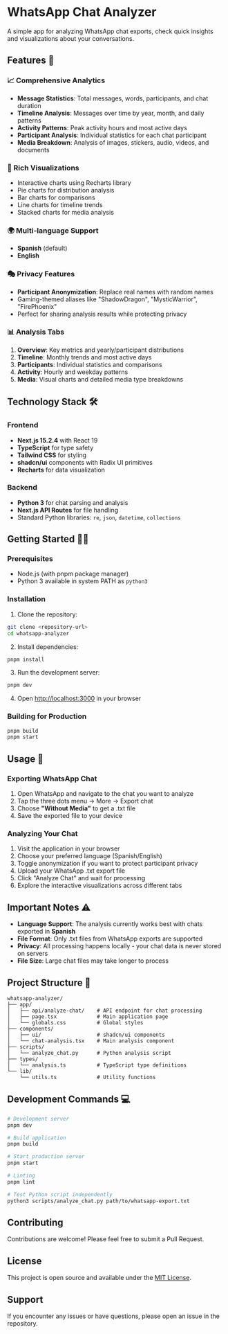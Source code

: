# WhatsApp Chat Analyzer

A simple app for analyzing WhatsApp chat exports, check quick insights and visualizations about your conversations.

## Features 🚀

### 📈 Comprehensive Analytics

- **Message Statistics**: Total messages, words, participants, and chat duration
- **Timeline Analysis**: Messages over time by year, month, and daily patterns
- **Activity Patterns**: Peak activity hours and most active days
- **Participant Analysis**: Individual statistics for each chat participant
- **Media Breakdown**: Analysis of images, stickers, audio, videos, and documents

### 🎨 Rich Visualizations

- Interactive charts using Recharts library
- Pie charts for distribution analysis
- Bar charts for comparisons
- Line charts for timeline trends
- Stacked charts for media analysis

### 🌍 Multi-language Support

- **Spanish** (default)
- **English**

### 🎭 Privacy Features

- **Participant Anonymization**: Replace real names with random names
- Gaming-themed aliases like "ShadowDragon", "MysticWarrior", "FirePhoenix"
- Perfect for sharing analysis results while protecting privacy

### 📊 Analysis Tabs

1. **Overview**: Key metrics and yearly/participant distributions
2. **Timeline**: Monthly trends and most active days
3. **Participants**: Individual statistics and comparisons
4. **Activity**: Hourly and weekday patterns
5. **Media**: Visual charts and detailed media type breakdowns

## Technology Stack 🛠️

### Frontend

- **Next.js 15.2.4** with React 19
- **TypeScript** for type safety
- **Tailwind CSS** for styling
- **shadcn/ui** components with Radix UI primitives
- **Recharts** for data visualization

### Backend

- **Python 3** for chat parsing and analysis
- **Next.js API Routes** for file handling
- Standard Python libraries: `re`, `json`, `datetime`, `collections`

## Getting Started 🏃‍♂️

### Prerequisites

- Node.js (with pnpm package manager)
- Python 3 available in system PATH as `python3`

### Installation

1. Clone the repository:

```bash
git clone <repository-url>
cd whatsapp-analyzer
```

2. Install dependencies:

```bash
pnpm install
```

3. Run the development server:

```bash
pnpm dev
```

4. Open [http://localhost:3000](http://localhost:3000) in your browser

### Building for Production

```bash
pnpm build
pnpm start
```

## Usage 📝

### Exporting WhatsApp Chat

1. Open WhatsApp and navigate to the chat you want to analyze
2. Tap the three dots menu → More → Export chat
3. Choose **"Without Media"** to get a .txt file
4. Save the exported file to your device

### Analyzing Your Chat

1. Visit the application in your browser
2. Choose your preferred language (Spanish/English)
3. Toggle anonymization if you want to protect participant privacy
4. Upload your WhatsApp .txt export file
5. Click "Analyze Chat" and wait for processing
6. Explore the interactive visualizations across different tabs

## Important Notes ⚠️

- **Language Support**: The analysis currently works best with chats exported in **Spanish**
- **File Format**: Only .txt files from WhatsApp exports are supported
- **Privacy**: All processing happens locally - your chat data is never stored on servers
- **File Size**: Large chat files may take longer to process

## Project Structure 📁

```
whatsapp-analyzer/
├── app/
│   ├── api/analyze-chat/    # API endpoint for chat processing
│   ├── page.tsx             # Main application page
│   └── globals.css          # Global styles
├── components/
│   ├── ui/                  # shadcn/ui components
│   └── chat-analysis.tsx    # Main analysis component
├── scripts/
│   └── analyze_chat.py      # Python analysis script
├── types/
│   └── analysis.ts          # TypeScript type definitions
└── lib/
    └── utils.ts             # Utility functions
```

## Development Commands 💻

```bash
# Development server
pnpm dev

# Build application
pnpm build

# Start production server
pnpm start

# Linting
pnpm lint

# Test Python script independently
python3 scripts/analyze_chat.py path/to/whatsapp-export.txt
```

## Contributing

Contributions are welcome! Please feel free to submit a Pull Request.

## License

This project is open source and available under the [MIT License](LICENSE).

## Support

If you encounter any issues or have questions, please open an issue in the repository.
